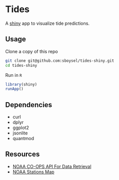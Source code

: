 # Tides
A [shiny](http://shiny.rstudio.com/) app to visualize tide predictions.

## Usage
Clone a copy of this repo
```bash
git clone git@github.com:sboysel/tides-shiny.git
cd tides-shiny
```
Run in `R`
```r
library(shiny)
runApp()
```

## Dependencies

* curl
* dplyr
* ggplot2
* jsonlite
* quantmod

## Resources

* [NOAA CO-OPS API For Data Retrieval](https://tidesandcurrents.noaa.gov/api/)
* [NOAA Stations Map](http://tidesandcurrents.noaa.gov/map/)